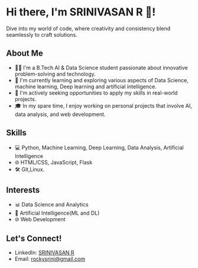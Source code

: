 # Hi there, I'm SRINIVASAN R 👋!

Dive into my world of code, where creativity and consistency blend seamlessly to craft solutions.

## About Me

- 👨‍💻 I'm a B.Tech AI & Data Science student passionate about innovative problem-solving and technology.
- 🌱 I'm currently learning and exploring various aspects of Data Science, machine learning, Deep learning and artificial intelligence.
- 💼 I'm actively seeking opportunities to apply my skills in real-world projects.
- 🎓 In my spare time, I enjoy working on personal projects that involve AI, data analysis, and web development.


## Skills

- 💻 Python, Machine Learning, Deep Learning, Data Analysis, Artificial Intelligence
- 🌐 HTML/CSS, JavaScript, Flask
- 🛠️ Git,Linux.

## Interests

- 📊 Data Science and Analytics
- 🤖 Artificial Intelligence(ML and DL)
- 🌐 Web Development

## Let's Connect!

- LinkedIn: [SRINIVASAN R](https://www.linkedin.com/in/srinivasan-r-02766322a)
- Email: [rockysrini@gmail.com](mailto:rockysrini70@gmail.com)


